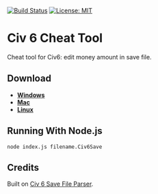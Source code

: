[![Build Status](https://travis-ci.org/iqqmuT/civ6-cheat.svg?branch=master)](https://travis-ci.org/iqqmuT/civ6-cheat) [![License: MIT](https://img.shields.io/badge/License-MIT-yellow.svg)](https://opensource.org/licenses/MIT)

# Civ 6 Cheat Tool

Cheat tool for Civ6: edit money amount in save file.

## Download

* **[Windows](https://github.com/iqqmuT/civ6-cheat/releases/latest/download/civ6-cheat.exe)**
* **[Mac](https://github.com/iqqmuT/civ6-cheat/releases/latest/download/civ6-cheat-mac)**
* **[Linux](https://github.com/iqqmuT/civ6-cheat/releases/latest/download/civ6-cheat-linux)**

## Running With Node.js

```
node index.js filename.Civ6Save
```

## Credits

Built on [Civ 6 Save File Parser](https://github.com/pydt/civ6-save-parser).
